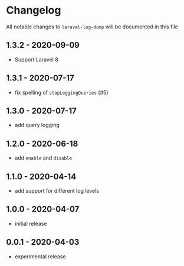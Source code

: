 # Changelog

All notable changes to `laravel-log-dump` will be documented in this file

## 1.3.2 - 2020-09-09

- Support Laravel 8

## 1.3.1 - 2020-07-17

- fix spelling of `stopLoggingQueries` (#5)

## 1.3.0 - 2020-07-17

- add query logging

## 1.2.0 - 2020-06-18

- add `enable` and `disable`

## 1.1.0 - 2020-04-14

- add support for different log levels

## 1.0.0 - 2020-04-07

- initial release

## 0.0.1 - 2020-04-03

- experimental release
